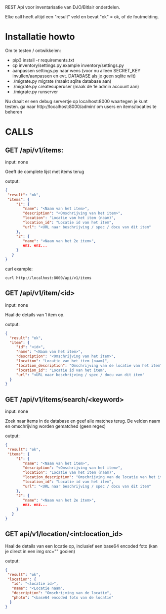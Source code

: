 REST Api voor inventarisatie van DJO/Bitlair onderdelen.

Elke call heeft altijd een "result" veld en bevat "ok" = ok, of de foutmelding.

# Installatie howto
Om te testen / ontwikkelen:

- pip3 install -r requirements.txt
- cp inventory/settings.py.example inventory/settings.py
- aanpassen settings.py naar wens
  (voor nu alleen SECRET_KEY invullen/aanpassen en evt. DATABASE als je geen sqlite wilt)
- ./migrate.py migrate (maakt sqlite database aan)
- ./migrate.py createsuperuser  (maak de 1e admin account aan)
- ./migrate.py runserver

Nu draait er een debug servertje op localhost:8000 waartegen je kunt testen.
ga naar http://localhost:8000/admin/ om users en items/locaties te beheren

# CALLS

## GET /api/v1/items:
input: none

Geeft de complete lijst met items terug

output:
```json
{
 "result": "ok",
 "items": {
     "1": {
        "name": "<Naam van het item>",
        "description": "<Omschrijving van het item>",
        "location": "Locatie van het item (naam)",
        "location_id": "Locatie id van het item",
        "url": "<URL naar beschrijving / spec / docu van dit item"
     },
     "2": {
        "name": "<Naam van het 2e item>",
        enz. enz...
     }
   }
}
```

curl example:
```
curl http://localhost:8000/api/v1/items
```


## GET /api/v1/item/\<id\>
input: none

Haal de details van 1 item op.

output:
```json
{
  "result": "ok",
  "item": {
     "id": "<id>",
     "name": "<Naam van het item>",
     "description": "<Omschrijving van het item>",
     "location": "Locatie van het item (naam)",
     "location_description": "Omschrijving van de locatie van het item",
     "location_id": "Locatie id van het item",
     "url": "<URL naar beschrijving / spec / docu van dit item"
  }
}
```


## GET /api/v1/items/search/\<keyword\>
input: none

Zoek naar items in de database en geef alle matches terug.
De velden naam en omschrijving worden gematched (geen regex)

output:
```json
{
 "result": "ok",
 "items": {
     "1": {
        "name": "<Naam van het item>",
        "description": "<Omschrijving van het item>",
        "location": "Locatie van het item (naam)",
        "location_description": "Omschrijving van de locatie van het item",
        "location_id": "Locatie id van het item",
        "url": "<URL naar beschrijving / spec / docu van dit item"
     },
     "2": {
        "name": "<Naam van het 2e item>",
        enz. enz...
     }
   }
}
```


## GET api/v1/location/\<int:location_id\>

Haal de details van een locatie op, inclusief een base64 encoded foto
(kan je direct in een img src="<base64 troep>" gooien)

output:
```json
{
 "result": "ok",
 "location": {
   "id": "<locatie id>",
   "name": "<Locatie naam",
   "description": "Omschrijving van de locatie",
   "photo": "<base64 encoded foto van de locatie"
  }
}
```